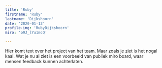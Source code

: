 ```yaml
---
title: 'Ruby'
firstname: 'Ruby'
lastname: 'Dijkshoorn'
date: '2020-01-13'
profile-img: 'RubyDijkshoorn'
miro: 'o9J_lYu1mcQ'

---
```


Hier komt text over het project van het team. Maar zoals je ziet is het nogal kaal. Wat je nu al ziet is een voorbeeld van publiek miro board, waar mensen feedback kunnen achterlaten.


